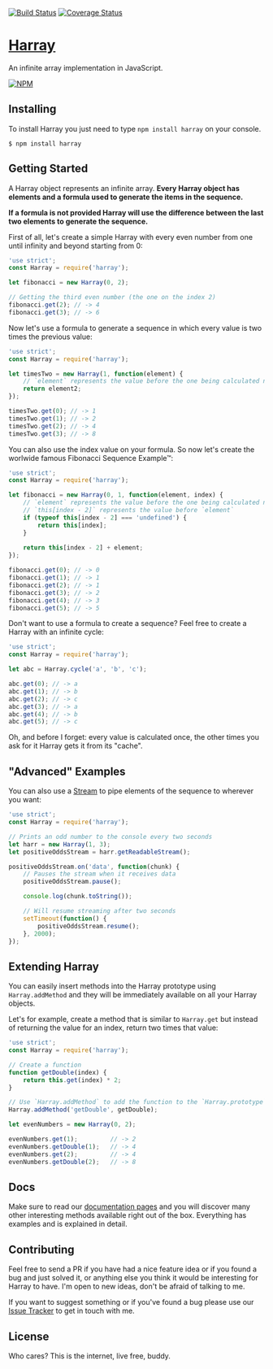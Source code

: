 [![Build Status](https://travis-ci.org/lucasfcosta/harray.svg?branch=master)](https://travis-ci.org/lucasfcosta/harray) [![Coverage Status](https://coveralls.io/repos/github/lucasfcosta/harray/badge.svg?branch=master)](https://coveralls.io/github/lucasfcosta/harray?branch=master)

# [Harray](https://lucasfcosta.github.io/harray)

An infinite array implementation in JavaScript.

[![NPM](https://nodei.co/npm/harray.png?downloads=true&downloadRank=true&stars=true)](https://nodei.co/npm/harray/)


## Installing

To install Harray you just need to type `npm install harray` on your console.

```
$ npm install harray
```


## Getting Started

A Harray object represents an infinite array. **Every Harray object has elements and a formula used to generate the items in the sequence.**

**If a formula is not provided Harray will use the difference between the last two elements to generate the sequence.**

First of all, let's create a simple Harray with every even number from one until infinity and beyond starting from 0:

```js
'use strict';
const Harray = require('harray');

let fibonacci = new Harray(0, 2);

// Getting the third even number (the one on the index 2)
fibonacci.get(2); // -> 4
fibonacci.get(3); // -> 6
```

Now let's use a formula to generate a sequence in which every value is two times the previous value:

```js
'use strict';
const Harray = require('harray');

let timesTwo = new Harray(1, function(element) {
    // `element` represents the value before the one being calculated now
    return element2;
});

timesTwo.get(0); // -> 1
timesTwo.get(1); // -> 2
timesTwo.get(2); // -> 4
timesTwo.get(3); // -> 8
```

You can also use the index value on your formula. So now let's create the worlwide famous Fibonacci Sequence Example™:

```js
'use strict';
const Harray = require('harray');

let fibonacci = new Harray(0, 1, function(element, index) {
    // `element` represents the value before the one being calculated now
    // `this[index - 2]` represents the value before `element`
    if (typeof this[index - 2] === 'undefined') {
        return this[index];
    }
    
    return this[index - 2] + element;
});

fibonacci.get(0); // -> 0
fibonacci.get(1); // -> 1
fibonacci.get(2); // -> 1
fibonacci.get(3); // -> 2
fibonacci.get(4); // -> 3
fibonacci.get(5); // -> 5
```

Don't want to use a formula to create a sequence? Feel free to create a Harray with an infinite cycle:

```js
'use strict';
const Harray = require('harray');

let abc = Harray.cycle('a', 'b', 'c');

abc.get(0); // -> a
abc.get(1); // -> b
abc.get(2); // -> c
abc.get(3); // -> a
abc.get(4); // -> b
abc.get(5); // -> c
```

Oh, and before I forget: every value is calculated once, the other times you ask for it Harray gets it from its "cache".


## "Advanced" Examples

You can also use a [Stream](https://nodejs.org/api/stream.html) to pipe elements of the sequence to wherever you want:

```js
'use strict';
const Harray = require('harray');

// Prints an odd number to the console every two seconds
let harr = new Harray(1, 3);
let positiveOddsStream = harr.getReadableStream();

positiveOddsStream.on('data', function(chunk) {
    // Pauses the stream when it receives data
    positiveOddsStream.pause();

    console.log(chunk.toString());

    // Will resume streaming after two seconds
    setTimeout(function() {
        positiveOddsStream.resume();
    }, 2000);
});
```


## Extending Harray

You can easily insert methods into the Harray prototype using `Harray.addMethod` and they will be immediately available on all your Harray objects.

Let's for example, create a method that is similar to `Harray.get` but instead of returning the value for an index, return two times that value:

```js
'use strict';
const Harray = require('harray');

// Create a function
function getDouble(index) {
    return this.get(index) * 2;
}

// Use `Harray.addMethod` to add the function to the `Harray.prototype` object 
Harray.addMethod('getDouble', getDouble);

let evenNumbers = new Harray(0, 2);

evenNumbers.get(1);         // -> 2
evenNumbers.getDouble(1);   // -> 4
evenNumbers.get(2);         // -> 4
evenNumbers.getDouble(2);   // -> 8
```


## Docs

Make sure to read our [documentation pages](https://lucasfcosta.github.io/harray) and you will discover many other interesting methods available right out of the box. Everything has examples and is explained in detail.


## Contributing

Feel free to send a PR if you have had a nice feature idea or if you found a bug and just solved it, or anything else you think it would be interesting for Harray to have. I'm open to new ideas, don't be afraid of talking to me.

If you want to suggest something or if you've found a bug please use our [Issue Tracker](https://github.com/lucasfcosta/harray/issues) to get in touch with me.


## License

Who cares? This is the internet, live free, buddy.
